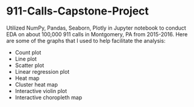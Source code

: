 # 911-Calls-Capstone-Project
Utilized NumPy, Pandas, Seaborn, Plotly in Jupyter notebook to conduct EDA on about 100,000 911 calls in Montgomery, PA from 2015-2016. Here are some of the graphs that I used to help facilitate the analysis:

* Count plot
* Line plot
* Scatter plot 
* Linear regression plot
* Heat map
* Cluster heat map
* Interactive violin plot
* Interactive choropleth map
